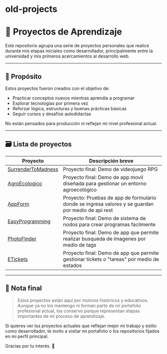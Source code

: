 # old-projects


# 🧠 Proyectos de Aprendizaje

Este repositorio agrupa una serie de proyectos personales que realicé durante mis etapas iniciales como desarrollador, principalmente entre la universidad y mis primeros acercamientos al desarrollo web.

---

## 🎯 Propósito

Estos proyectos fueron creados con el objetivo de:

- Practicar conceptos nuevos mientras aprendía a programar
- Explorar tecnologías por primera vez
- Reforzar lógica, estructuras y buenas prácticas básicas
- Seguir cursos y desafíos autodidactas

No están pensados para producción ni reflejan mi nivel profesional actual.

---

## 🗃️ Lista de proyectos

| Proyecto              | Descripción breve                           |
|-----------------------|---------------------------------------------|
| [SurrenderToMadness](https://github.com/alejandroVaron/SurrenderToMadness)    |  Proyecto final: Demo de videojuego RPG |
| [AgroEcologico](https://github.com/alejandroVaron/AgroEcologico)          | Proyecto final: Demo de app movil diseñada para gestionar un entorno agroecológico    |
| [AppForm](https://github.com/alejandroVaron/AppForm)      | Proyecto: Pruebas de app de formulario donde se ingresa valores y se guardan por medio de api rest    |
| [EasyProgramming](https://github.com/alejandroVaron/EasyProgramming)        | Proyecto final: Demo de sistema de nodos para crear programas facilmente |
| [PhotoFInder](https://github.com/alejandroVaron/PhotoFinder-Flickr)      | Proyecto final: Demo de app que permite realizar busqueda de imagenes por medio de tags    |
| [ETickets](https://github.com/alejandroVaron/E-tickets)      | Proyecto final: Demo de app que permite gestionar tickets o "tareas" por medio de estados   |

---

## 📌 Nota final

> Estos proyectos están aquí por motivos históricos y educativos. Aunque ya no los mantengo ni forman parte de mi portafolio profesional actual, los conservo porque representan etapas importantes de mi proceso de aprendizaje.

Si quieres ver los proyectos actuales que reflejan mejor mi trabajo y estilo como desarrollador, te invito a visitar mi portafolio o los repositorios fijados en mi perfil principal.

Gracias por tu interés. 🙌
